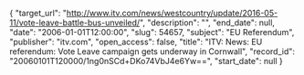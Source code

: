 {
  "target_url": "http://www.itv.com/news/westcountry/update/2016-05-11/vote-leave-battle-bus-unveiled/", 
  "description": "", 
  "end_date": null, 
  "date": "2006-01-01T12:00:00", 
  "slug": 54657, 
  "subject": "EU Referendum", 
  "publisher": "itv.com", 
  "open_access": false, 
  "title": "ITV: News: EU referendum: Vote Leave campaign gets underway in Cornwall", 
  "record_id": "20060101T120000/1ng0nSCd+DKo74VbJ4e6Yw==", 
  "start_date": null
}

